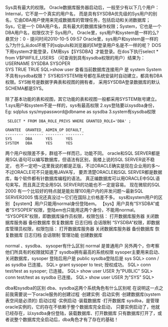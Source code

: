 Sys具有最大的权限。
Oracle数据库服务器启动后，一般至少有以下几个用户：Internal，它不是一个真实的用户名，
而是具有SYSDBA优先级的Sys用户的别名，它由DBA用户使用来完成数据库的管理任务，包括启动和关闭数据库；
Sys，它是一个 DBA用户名，具有最大的数据库操作权限；System，它也是一个 DBA用户名，权限仅次于 Sys用户。
Oracle里，sys用户和system是一样的么?
 悬赏分：0 - 提问时间2010-10-5 09:57
Oracle里，sys用户和system是一样的么?为什么从dos环境下的sqlpuls和浏览器的EM登录用户名是不一样的呢？
DOS下用system才能登录，EM用sys【SYSDBA】才能登录。在dos下执行select * from V$PWFILE_USERS
（可查询到具有sysdba权限的用户）结果为：  
USERNAME SYSDBA SYSOPER  
SYS TRUE TRUE
SQL>show user 查看当前数据库连接用户  是 system
System不具有sysdba权限？ 
SYS和SYSTEM账号都在系统安装时自动建立，都具有DBA权限。SYS帐号是数据字典表和视图的拥有者，
采用SYSDBA登录数据库的默认SCHEMA都是SYS。

除了基本功能的表和视图，其它功能的表和视图一般都采用SYSTEM账号建立。 
1.sys用户和system不是一样的，sys有最高权限
2.sys登陆要以sysdba身份，Eg: sqlplus sys/mypassword@dbname as sysdba
3.system有sysdba权限

```
 SELECT * FROM DBA_ROLE_PRIVS WHERE GRANTED_ROLE='DBA' ;

GRANTEE  GRANTED_ ADMIN_OP DEFAULT_
-------- -------- -------- --------
SYS      DBA      YES      YES
SYSTEM   DBA      YES      YES 
```

 两个用户权限差不多，群组不一样而已，功能不同。 
oracle和SQL SERVER都是用SQL语句可以编写数据库，但语法有区别，我楼上说的SQL SERVER说不稳定，
也不一定吧～这里我说的都是正版，不过ORACLE确实是现在企业用的多～不过ORACLE可不只是能用JAVA写，
要弄清楚ORACLE和SQL SERVER都是数据库，每个软件都有针数据库编程的语法。
真正编数据库可以用ORACLE中SQL语句来写。而且真正完全用SQL SERVER的功能也不一定是容易。
现在微软的SQL 2000 有一个比较好的特点就是能处理100用户内的并发问题～最新SQL SERVER2005
情况还真没过～它们在国际上价格差不多。 
sys和system用户的区别
【system】用户只能用normal身份登陆em。
【sys】用户具有“SYSDBA”或者“SYSOPER”权限，登陆em也只能用这两个身份，不能用normal。
“SYSOPER”权限，即数据库操作员权限，权限包括：
  打开数据库<nobr>服务器</nobr>   关闭数据库服务器
  备份数据库       恢复数据库
  日志归档         会话限制
“SYSDBA”权限，即数据库管理员权限，权限包括：
  打开数据库服务器   关闭数据库服务器
  备份数据库       恢复数据库
  日志归档       会话限制
  管理功能       创建数据库

normal 、sysdba、 sysoper有什么区别
normal 是普通用户 
另外两个，你考察他们所具有的权限就知道了
sysdba拥有最高的系统权限
sysoper主要用来启动、关闭数据库，sysoper 登陆后用户是 public
sysdba登陆后是 sys
SQL> conn / as sysdba
已连接。
SQL> grant sysoper to test;
授权成功。
SQL> conn test/test as sysoper;
已连接。
SQL> show user
USER 为"PUBLIC"
SQL> conn test/test as sysdba
已连接。
SQL> show user
USER 为"SYS"
SQL>


dba和sysdba的区别
dba、sysdba这两个系统角色有什么区别呢 
在说明这一点之前我需要说一下oracle服务的创建过程
·创建实例
·启动实例
·创建数据库(system表空间是必须的)
启动过程
·实例启动
·装载数据库
·打开数据库
sysdba，是管理oracle实例的，它的存在不依赖于整个数据库完全启动，
只要实例启动了，他就已经存在，以sysdba身份登陆，装载数据库、打开数据库
只有数据库打开了，或者说整个数据库完全启动后，dba角色才有了存在的基础！
